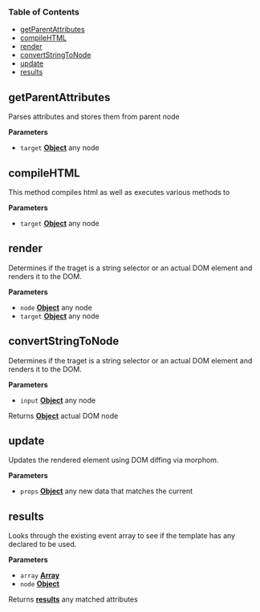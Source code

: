 <!-- Generated by documentation.js. Update this documentation by updating the source code. -->

### Table of Contents

-   [getParentAttributes](#getparentattributes)
-   [compileHTML](#compilehtml)
-   [render](#render)
-   [convertStringToNode](#convertstringtonode)
-   [update](#update)
-   [results](#results)

## getParentAttributes

Parses attributes and stores them from parent node

**Parameters**

-   `target` **[Object](https://developer.mozilla.org/en-US/docs/Web/JavaScript/Reference/Global_Objects/Object)** any node

## compileHTML

This method compiles html as well as executes various
methods to

**Parameters**

-   `target` **[Object](https://developer.mozilla.org/en-US/docs/Web/JavaScript/Reference/Global_Objects/Object)** any node

## render

Determines if the traget is a string selector or an actual 
DOM element and renders it to the DOM.

**Parameters**

-   `node` **[Object](https://developer.mozilla.org/en-US/docs/Web/JavaScript/Reference/Global_Objects/Object)** any node
-   `target` **[Object](https://developer.mozilla.org/en-US/docs/Web/JavaScript/Reference/Global_Objects/Object)** any node

## convertStringToNode

Determines if the traget is a string selector or an actual 
DOM element and renders it to the DOM.

**Parameters**

-   `input` **[Object](https://developer.mozilla.org/en-US/docs/Web/JavaScript/Reference/Global_Objects/Object)** any node

Returns **[Object](https://developer.mozilla.org/en-US/docs/Web/JavaScript/Reference/Global_Objects/Object)** actual DOM node

## update

Updates the rendered element using DOM diffing
via morphom.

**Parameters**

-   `props` **[Object](https://developer.mozilla.org/en-US/docs/Web/JavaScript/Reference/Global_Objects/Object)** any new data that matches the current

## results

Looks through the existing event array to see if the 
template has any declared to be used.

**Parameters**

-   `array` **[Array](https://developer.mozilla.org/en-US/docs/Web/JavaScript/Reference/Global_Objects/Array)** 
-   `node` **[Object](https://developer.mozilla.org/en-US/docs/Web/JavaScript/Reference/Global_Objects/Object)** 

Returns **[results](#results)** any matched attributes
